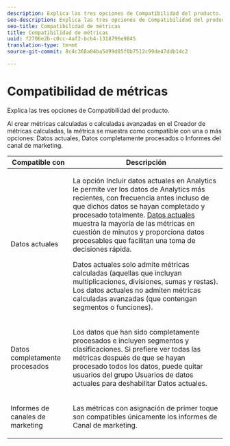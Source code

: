 ```yaml
---
description: Explica las tres opciones de Compatibilidad del producto.
seo-description: Explica las tres opciones de Compatibilidad del producto.
seo-title: Compatibilidad de métricas
title: Compatibilidad de métricas
uuid: f2706e2b-c0cc-4af2-bcb4-1318796e9845
translation-type: tm+mt
source-git-commit: 8c4c368a84ba5499d85f0b7512c99de47ddb14c2

---
```



# Compatibilidad de métricas

Explica las tres opciones de Compatibilidad del producto.

Al crear métricas calculadas o calculadas avanzadas en el Creador de métricas calculadas, la métrica se muestra como compatible con una o más opciones: Datos actuales, Datos completamente procesados o Informes del canal de marketing.

<table id="table_DF7F6D55467B4B76AC34026465D44F7A"> 
 <thead> 
  <tr> 
   <th colname="col1" class="entry"> Compatible con </th> 
   <th colname="col2" class="entry"> Descripción </th> 
  </tr>
 </thead>
 <tbody> 
  <tr> 
   <td colname="col1"> Datos actuales </td> 
   <td colname="col2"> <p>La opción Incluir datos actuales en Analytics le permite ver los datos de Analytics más recientes, con frecuencia antes incluso de que dichos datos se hayan completado y procesado totalmente. <a href="https://marketing.adobe.com/resources/help/en_US/reference/data_latency.html"  > Datos actuales</a> muestra la mayoría de las métricas en cuestión de minutos y proporciona datos procesables que facilitan una toma de decisiones rápida. </p> <p>Datos actuales solo admite métricas calculadas (aquellas que incluyan multiplicaciones, divisiones, sumas y restas). Los datos actuales no admiten métricas calculadas avanzadas (que contengan segmentos o funciones). </p> </td> 
  </tr> 
  <tr> 
   <td colname="col1"> Datos completamente procesados </td> 
   <td colname="col2"> <p>Los datos que han sido completamente procesados e incluyen segmentos y clasificaciones. Si prefiere ver todas las métricas después de que se hayan procesado todos los datos, puede quitar usuarios del grupo Usuarios de datos actuales para deshabilitar Datos actuales. </p> </td> 
  </tr> 
  <tr> 
   <td colname="col1"> Informes de canales de marketing </td> 
   <td colname="col2"> <p>Las métricas con asignación de primer toque son compatibles únicamente los informes de Canal de marketing. </p> </td> 
  </tr> 
 </tbody> 
</table>

